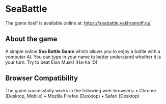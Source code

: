 # SeaBattle
The game itself is available online at:
https://seabattle.vakhramoff.ru/

## About the game
A simple online **Sea Battle Game** which allows you to enjoy a battle with a computer AI.
You can type in your name to better understand whether it is your turn.
Try to beat Elon Musk! (Ha-ha :D)

## Browser Compatibility
The game successfully works in the following web-browsers:
• Chrome (Desktop, Mobile)
• Mozilla Firefox (Desktop)
• Safari (Desktop)
